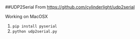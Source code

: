 ##UDP2Serial
From https://github.com/cylinderlight/udp2serial

Working on MacOSX

1. `pip install pyserial`
2. `python udp2serial.py`



